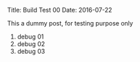 Title: Build Test 00
Date: 2016-07-22

This a dummy post, for testing purpose only

1. debug 01
1. debug 02
1. debug 03
